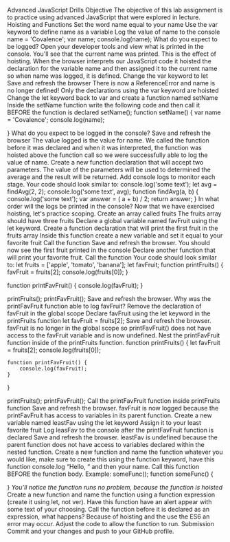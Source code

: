 Advanced JavaScript Drills
Objective
The objective of this lab assignment is to practice using advanced JavaScript that were explored in lecture.
Hoisting and Functions
Set the word name equal to your name
Use the var keyword to define name as a variable
Log the value of name to the console
name = 'Covalence';
var name;
console.log(name);
What do you expect to be logged?
Open your developer tools and view what is printed in the console. You'll see that the current name was printed.
This is the effect of hoisting. When the browser interprets our JavaScript code it hoisted the declaration for the variable name and then assigned it to the current name so when name was logged, it is defined.
Change the var keyword to let
Save and refresh the browser
There is now a ReferenceError and name is no longer defined!
Only the declarations using the var keyword are hoisted
Change the let keyword back to var and create a function named setName
Inside the setName function write the following code and then call it BEFORE the function is declared
setName();
function setName() {
    var name = 'Covalence';
    console.log(name);

}
What do you expect to be logged in the console?
Save and refresh the browser
The value logged is the value for name.
We called the function before it was declared and when it was interpreted, the function was hoisted above the function call so we were successfully able to log the value of name.
Create a new function declaration that will accept two parameters. The value of the parameters will be used to determined the average and the result will be returned.
Add console logs to monitor each stage. Your code should look similar to:
console.log('some text');
let avg = findAvg(2, 2);
console.log('some text', avg);
function findAvg(a, b) {
    console.log('some text');
    var answer = ( a + b) / 2;
    return answer;
}
In what order will the logs be printed in the console?
Now that we have exercised hoisting, let's practice scoping.
Create an array called fruits
The fruits array should have three fruits
Declare a global variable named favFruit using the let keyword.
Create a function declaration that will print the first fruit in the fruits array
Inside this function create a new variable and set it equal to your favorite fruit
Call the function
Save and refresh the browser. You should now see the first fruit printed in the console
Declare another function that will print your favorite fruit.
Call the function
Your code should look similar to:
let fruits = ['apple', 'tomato', 'banana'];
let favFruit;
function printFruits() {
    favFruit = fruits[2];
    console.log(fruits[0]);
}

function printFavFruit() {
    console.log(favFruit);
}

printFruits();
printFavFruit();
Save and refresh the browser.
Why was the printFavFruit function able to log favFruit?
Remove the declaration of favFruit in the global scope
Declare favFruit using the let keyword in the printFruits function
let favFruit = fruits[2];
Save and refresh the browser. favFruit is no longer in the global scope so printFavFruit() does not have access to the favFruit variable and is now undefined.
Nest the printFavFruit function inside of the printFruits function.
function printFruits() {
    let favFruit = fruits[2];
    console.log(fruits[0]);

    function printFavFruit() {
        console.log(favFruit);
    }
}

printFruits();
printFavFruit();
Call the printFavFruit function inside printFruits function
Save and refresh the browser. favFruit is now logged because the printFavFruit has access to variables in its parent function.
Create a new variable named leastFav using the let keyword
Assign it to your least favorite fruit
Log leasFav to the console after the printFavFruit function is declared
Save and refresh the browser. leastFav is undefined because the parent function does not have access to variables declared within the nested function.
Create a new function and name the function whatever you would like, make sure to create this using the function keyword, have this function console.log “Hello, “ and then your name. Call this function BEFORE the function body. Example:
someFunc();
function someFunc() {

}
*You’ll notice the function runs no problem, because the function is hoisted*
Create a new function and name the function using a function expression (create it using let, not ver). Have this function have an alert appear with some text of your choosing.
Call the function before it is declared as an expression, what happens? Because of hoisting and the use the ES6 an error may occur. Adjust the code to allow the function to run.
Submission
Commit and your changes and push to your GitHub profile.